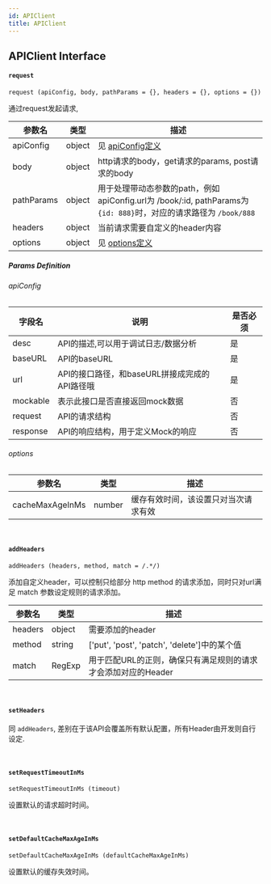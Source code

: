 ```yaml
---
id: APIClient
title: APIClient
---
```


## APIClient Interface
#### `request`
```
request (apiConfig, body, pathParams = {}, headers = {}, options = {})
```
通过request发起请求, 

| 参数名 | 类型 | 描述 | 
| --- | --- | --- |
| apiConfig | object | 见 [apiConfig定义](/trident/docs/api/APIClient#apiconfig) | 
| body | object | http请求的body，get请求的params, post请求的body | 
| pathParams | object | 用于处理带动态参数的path，例如apiConfig.url为 /book/:id, pathParams为 `{id: 888}`时，对应的请求路径为 `/book/888` | 
| headers | object | 当前请求需要自定义的header内容 |
| options | object | 见 [options定义](/trident/docs/api/APIClient#options)  

##### Params Definition
###### apiConfig
| 字段名 | 说明 | 是否必须 | 
| --- | --- | --- |
| desc | API的描述,可以用于调试日志/数据分析 | 是 | 
| baseURL | API的baseURL | 是 | 
| url | API的接口路径，和baseURL拼接成完成的API路径哦 | 是 | 
| mockable | 表示此接口是否直接返回mock数据 | 否
| request | API的请求结构 | 否
| response | API的响应结构，用于定义Mock的响应 | 否

###### options
| 参数名 | 类型 | 描述 | 
| --- | --- | --- |
| cacheMaxAgeInMs | number | 缓存有效时间，该设置只对当次请求有效

<br />

#### `addHeaders`
```
addHeaders (headers, method, match = /.*/)
```
添加自定义header，可以控制只给部分 http method 的请求添加，同时只对url满足 match 参数设定规则的请求添加。

| 参数名 | 类型 | 描述 | 
| --- | --- | --- |
| headers | object | 需要添加的header
| method | string | ['put', 'post', 'patch', 'delete']中的某个值
| match | RegExp | 用于匹配URL的正则，确保只有满足规则的请求才会添加对应的Header

<br />

#### `setHeaders`
同 `addHeaders`, 差别在于该API会覆盖所有默认配置，所有Header由开发则自行设定.

<br />

#### `setRequestTimeoutInMs`
```
setRequestTimeoutInMs (timeout)
```
设置默认的请求超时时间。

<br />

#### `setDefaultCacheMaxAgeInMs`
```
setDefaultCacheMaxAgeInMs (defaultCacheMaxAgeInMs)
```
设置默认的缓存失效时间。
